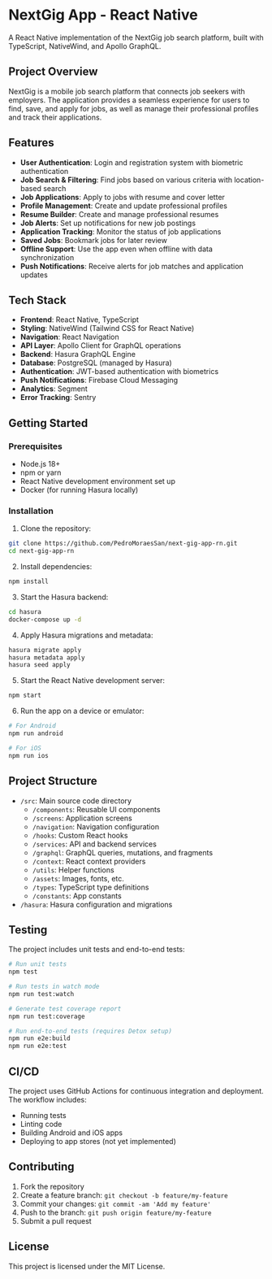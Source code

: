# NextGig App - React Native

A React Native implementation of the NextGig job search platform, built with TypeScript, NativeWind, and Apollo GraphQL.

## Project Overview

NextGig is a mobile job search platform that connects job seekers with employers. The application provides a seamless experience for users to find, save, and apply for jobs, as well as manage their professional profiles and track their applications.

## Features

- **User Authentication**: Login and registration system with biometric authentication
- **Job Search & Filtering**: Find jobs based on various criteria with location-based search
- **Job Applications**: Apply to jobs with resume and cover letter
- **Profile Management**: Create and update professional profiles
- **Resume Builder**: Create and manage professional resumes
- **Job Alerts**: Set up notifications for new job postings
- **Application Tracking**: Monitor the status of job applications
- **Saved Jobs**: Bookmark jobs for later review
- **Offline Support**: Use the app even when offline with data synchronization
- **Push Notifications**: Receive alerts for job matches and application updates

## Tech Stack

- **Frontend**: React Native, TypeScript
- **Styling**: NativeWind (Tailwind CSS for React Native)
- **Navigation**: React Navigation
- **API Layer**: Apollo Client for GraphQL operations
- **Backend**: Hasura GraphQL Engine
- **Database**: PostgreSQL (managed by Hasura)
- **Authentication**: JWT-based authentication with biometrics
- **Push Notifications**: Firebase Cloud Messaging
- **Analytics**: Segment
- **Error Tracking**: Sentry

## Getting Started

### Prerequisites

- Node.js 18+
- npm or yarn
- React Native development environment set up
- Docker (for running Hasura locally)

### Installation

1. Clone the repository:
```bash
git clone https://github.com/PedroMoraesSan/next-gig-app-rn.git
cd next-gig-app-rn
```

2. Install dependencies:
```bash
npm install
```

3. Start the Hasura backend:
```bash
cd hasura
docker-compose up -d
```

4. Apply Hasura migrations and metadata:
```bash
hasura migrate apply
hasura metadata apply
hasura seed apply
```

5. Start the React Native development server:
```bash
npm start
```

6. Run the app on a device or emulator:
```bash
# For Android
npm run android

# For iOS
npm run ios
```

## Project Structure

- `/src`: Main source code directory
  - `/components`: Reusable UI components
  - `/screens`: Application screens
  - `/navigation`: Navigation configuration
  - `/hooks`: Custom React hooks
  - `/services`: API and backend services
  - `/graphql`: GraphQL queries, mutations, and fragments
  - `/context`: React context providers
  - `/utils`: Helper functions
  - `/assets`: Images, fonts, etc.
  - `/types`: TypeScript type definitions
  - `/constants`: App constants
- `/hasura`: Hasura configuration and migrations

## Testing

The project includes unit tests and end-to-end tests:

```bash
# Run unit tests
npm test

# Run tests in watch mode
npm run test:watch

# Generate test coverage report
npm run test:coverage

# Run end-to-end tests (requires Detox setup)
npm run e2e:build
npm run e2e:test
```

## CI/CD

The project uses GitHub Actions for continuous integration and deployment. The workflow includes:

- Running tests
- Linting code
- Building Android and iOS apps
- Deploying to app stores (not yet implemented)

## Contributing

1. Fork the repository
2. Create a feature branch: `git checkout -b feature/my-feature`
3. Commit your changes: `git commit -am 'Add my feature'`
4. Push to the branch: `git push origin feature/my-feature`
5. Submit a pull request

## License

This project is licensed under the MIT License.
